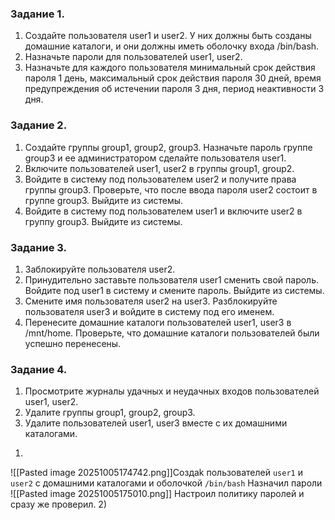 ### Задание 1.

1. Создайте пользователя user1 и user2. У них должны быть созданы домашние каталоги, и они должны иметь оболочку входа /bin/bash.
2. Назначьте пароли для пользователей user1, user2.
3. Назначьте для каждого пользователя минимальный срок действия пароля 1 день, максимальный срок действия пароля 30 дней, время предупреждения об истечении пароля 3 дня, период неактивности 3 дня.

### Задание 2.
1. Создайте группы group1, group2, group3. Назначьте пароль группе group3 и ее администратором сделайте пользователя user1.
2. Включите пользователей user1, user2 в группы group1, group2.
3. Войдите в систему под пользователем user2 и получите права группы group3. Проверьте, что после ввода пароля user2 состоит в группе group3. Выйдите из системы.
4. Войдите в систему под пользователем user1 и включите user2 в группу group3. Выйдите из системы.

### Задание 3.

1. Заблокируйте пользователя user2.
2. Принудительно заставьте пользователя user1 сменить свой пароль. Войдите под user1 в систему и смените пароль. Выйдите из системы.
3. Смените имя пользователя user2 на user3. Разблокируйте пользователя user3 и войдите в систему под его именем.
4. Перенесите домашние каталоги пользователей user1, user3 в /mnt/home. Проверьте, что домашние каталоги пользователей были успешно перенесены.

### Задание 4.

1. Просмотрите журналы удачных и неудачных входов пользователей user1, user2.
2. Удалите группы group1, group2, group3.
3. Удалите пользователей user1, user3 вместе с их домашними каталогами.
1)
![[Pasted image 20251005174742.png]]Создаk пользователей `user1` и `user2` с домашними каталогами и оболочкой `/bin/bash`
Назначил пароли
![[Pasted image 20251005175010.png]]
Настроил политику паролей и сразу же проверил.
2)
